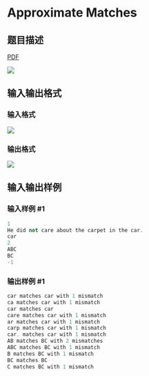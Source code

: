 # Approximate Matches

## 题目描述

[problemUrl]: https://uva.onlinejudge.org/index.php?option=com_onlinejudge&Itemid=8&category=5&page=show_problem&problem=299

[PDF](https://uva.onlinejudge.org/external/3/p363.pdf)

![](https://cdn.luogu.com.cn/upload/vjudge_pic/UVA363/6158d4292701d4f5eeccd19f23b0c64f62201d52.png)

## 输入输出格式

### 输入格式

![](https://cdn.luogu.com.cn/upload/vjudge_pic/UVA363/32756fda528dccc67a8f51c23f45bee301fde2c7.png)

### 输出格式

![](https://cdn.luogu.com.cn/upload/vjudge_pic/UVA363/313d197bb03abb7cbb58d1c6b9ae40f6b7ef1179.png)

## 输入输出样例

### 输入样例 #1

```cpp
1
He did not care about the carpet in the car.
car
2
ABC
BC
-1
```


### 输出样例 #1

```cpp
car matches car with 1 mismatch
ca matches car with 1 mismatch
car matches car
care matches car with 1 mismatch
ar matches car with 1 mismatch
carp matches car with 1 mismatch
car. matches car with 1 mismatch
AB matches BC with 2 mismatches
ABC matches BC with 1 mismatch
B matches BC with 1 mismatch
BC matches BC
C matches BC with 1 mismatch
```



